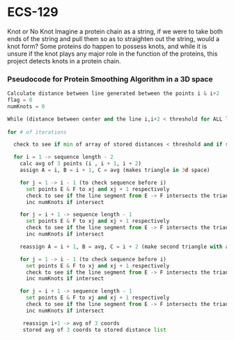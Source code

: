 # ECS-129
Knot or No Knot
Imagine a protein chain as a string, if we were to take both ends of the string and pull them so as to straighten out the string, would a knot form? Some proteins do happen to possess knots, and while it is unsure if the knot plays any major role in the function of the proteins, this project detects knots in a protein chain.


### Pseudocode for Protein Smoothing Algorithm in a 3D space
```python
Calculate distance between line generated between the points i & i+2 
flag = 0
numKnots = 0

While (distance between center and the line i,i+2 < threshold for ALL line segments)
  
for # of iterations

  check to see if min of array of stored distances < threshold and if so break out of for loop (50)

  for i = 1 -> sequence length - 2
    calc avg of 3 points (i , i + 1, i + 2)
    assign A = i, B = i + 1, C = avg (makes triangle in 3d space)

    for j = 1 -> i - 1 (to check sequence before i)
      set points E & F to xj and xj + 1 respectively
      check to see if the line segment from E -> F intersects the triangle in 3d space 
      inc numKnots if intersect

    for j = i + 1 -> sequence length - 1
      set points E & F to xj and xj + 1 respectively
      check to see if the line segment from E -> F intersects the triangle in 3d space
      inc numKnots if intersect

    reassign A = i + 1, B = avg, C = i + 2 (make second triangle with avg in 3d space)

    for j = 1 -> i - 1 (to check sequence before i)  
      set points E & F to xj and xj + 1 respectively
      check to see if the line segment from E -> F intersects the triangle in 3d space
      inc numKnots if intersect

    for j = i + 1 -> sequence length - 1
      set points E & F to xj and xj + 1 respectively
      check to see if the line segment from E -> F intersects the triangle in 3d space
      inc numKnots if intersect

     reassign i+1 -> avg of 3 coords
     stored avg of 3 coords to stored distance list
```
